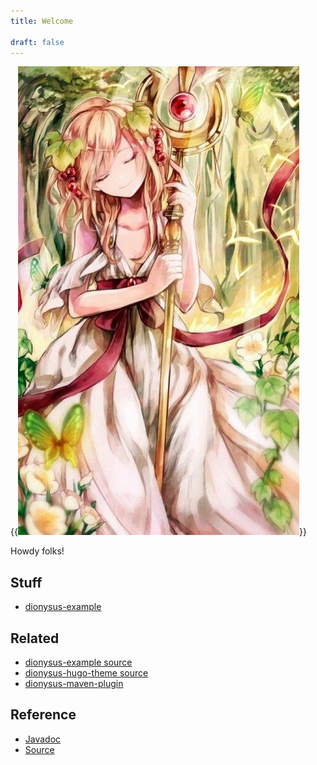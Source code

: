```yaml
---
title: Welcome

draft: false
---
```


{{<img src="/images/dionysus-wina.jpg" class="float-right pl-3">}}

Howdy folks!

## Stuff

* [dionysus-example](dionysus-example/)

## Related

* [dionysus-example source](https://github.com/jdillon/dionysus-example)
* [dionysus-hugo-theme source](https://github.com/jdillon/dionysus-hugo-theme)
* [dionysus-maven-plugin](https://github.com/jdillon/dionysus-maven-plugin)

## Reference

* [Javadoc](maven/apidocs/)
* [Source](maven/xref/)
